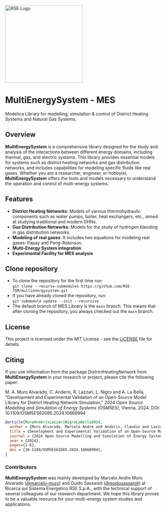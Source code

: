 <img src="" alt="RSE Logo" width="250px">

# MultiEnergySystem - MES
Modelica Library for modelling, simulation &amp; control of District Heating Systems and Natural Gas Systems.

## Overview

**MultiEnergySystem** is a comprehensive library designed for the study and analysis of the interactions between different energy domains, including thermal, gas, and electric systems. This library provides essential models for systems such as district heating networks and gas distribution networks, and includes capabilities for modeling specific fluids like real gases. Whether you are a researcher, engineer, or hobbyist, **MultiEnergySystem** offers the tools and models necessary to understand the operation and control of multi-energy systems.

## Features

- **District Heating Networks**: Models of various thermohydraulic components such as water pumps, boiler, heat exchangers, etc., aimed at studying traditional and modern DHNs.
- **Gas Distribution Networks**: Models for the study of hydrogen blending in gas distribution networks.
- **Modeling of real gases**: It includes two equations for modeling real gases: Papay and Peng-Robinson.
- **Multi-Energy System integration**
- **Experimental Facility for MES analysis**

## Clone repository

* To clone the repository for the first time run:  
  ``git clone --recurse-submodules https://github.com/RSE-TGM/multienergysystem.git``
* If you have already cloned the repository, run:  
  ``git submodule update --init --recursive``
* The default branch of MES Library is the ``main`` branch. This means that after cloning the repository, you always checked out the ``main`` branch.


## License

This project is licensed under the MIT License - see the [LICENSE](LICENSE) file for details.

## Citing

If you use information from the package *DistrictHeatingNetwork* from **MultiEnergySystem** in your research or project, please cite the following paper:

M. A. Muro Alvarado, C. Anderis, R. Lazzari, L. Nigro and A. La Bella, "Development and Experimental Validation of an Open-Source Model Library for District Heating Network Simulation," *2024 Open Source Modelling and Simulation of Energy Systems (OSMSES)*, Vienna, 2024. DOI: 10.1109/OSMSES62085.2024.10668994

```bibtex
@article{MuroAnderisLazzariNigroLaBella2024,
  author = {Muro Alvarado, Marcelo Andre and Anderis, Claudio and Lazzari, Riccardo and Nigro, Lorenzo and La Bella, Alessio},
  title = {Development and Experimental Validation of an Open-Source Model Library for District Heating Network Simulation},
  journal = {2024 Open Source Modelling and Simulation of Energy Systems (OSMSES)},
  year = {2024},
  pages={1-6},
  doi = {10.1109/OSMSES62085.2024.10668994},
}
```

### Contributors

**MultiEnergySystem** was mainly developed by Marcelo Andre Muro Alvarado ([@marcelo-muro](https://github.com/marcelo-muro)) and Guido Sassaroli ([@guidosassaroli](https://github.com/guidosassaroli)) at Ricerca sul Sistema Energetico RSE S.p.A., with the technical support of several colleagues of our research department. We hope this library proves to be a valuable resource for your multi-energy system studies and applications.


